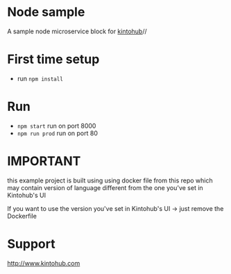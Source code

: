 # Node sample

A sample node microservice block for [kintohub](http://kintohub.com)//


# First time setup

* run `npm install`


# Run

* `npm start` run on port 8000
* `npm run prod` run on port 80

# IMPORTANT
  this example project is built using using docker file from this repo which
  may contain version of language different from the one you've set in Kintohub's UI

  If you want to use the version you've set in Kintohub's UI -> just remove the Dockerfile

# Support

http://www.kintohub.com
